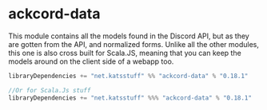 # ackcord-data

This module contains all the models found in the Discord API, but as they are gotten from the API, and normalized forms.
Unlike all the other modules, this one is also cross built for Scala.JS, meaning that you can keep the models around on
the client side of a webapp too.

```scala
libraryDependencies += "net.katsstuff" %% "ackcord-data" % "0.18.1"

//Or for Scala.Js stuff
libraryDependencies += "net.katsstuff" %%% "ackcord-data" % "0.18.1"
```